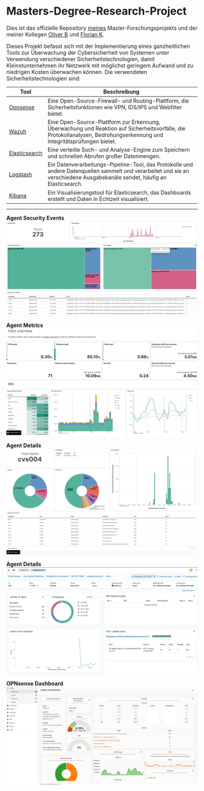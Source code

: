 # Masters-Degree-Research-Project
Dies ist das offizielle Repository [meines](https://www.linkedin.com/in/ozan-a-96596b309/) Master-Forschungsprojekts und der meiner Kollegen [Oliver B](https://www.linkedin.com/in/olivermbu/) und [Florian K](https://www.linkedin.com/in/florian-kohn/).

Dieses Projekt befasst sich mit der Implementierung eines ganzheitlichen Tools zur Überwachung der Cybersicherheit von Systemen unter Verwendung verschiedener Sicherheitstechnologien, damit Kleinstunternehmen ihr Netzwerk mit möglichst geringem Aufwand und zu niedrigen Kosten überwachen können. Die verwendeten Sicherheitstechnologien sind:

| Tool | Beschreibung |
| ----------- | ----------- |
| [Opnsense](https://opnsense.org/)      | Eine Open-Source-Firewall- und Routing-Plattform, die Sicherheitsfunktionen wie VPN, IDS/IPS und Webfilter bietet. |
| [Wazuh](https://wazuh.com/)         | Eine Open-Source-Plattform zur Erkennung, Überwachung und Reaktion auf Sicherheitsvorfälle, die Protokollanalysen, Bedrohungserkennung und Integritätsprüfungen bietet. |
| [Elasticsearch](https://www.elastic.co/de/elasticsearch) | Eine verteilte Such- und Analyse-Engine zum Speichern und schnellen Abrufen großer Datenmengen.     |
| [Logstash](https://www.elastic.co/de/logstash)      | Ein Datenverarbeitungs-Pipeline-Tool, das Protokolle und andere Datenquellen sammelt und verarbeitet und sie an verschiedene Ausgabekanäle sendet, häufig an Elasticsearch. |
| [Kibana](https://www.elastic.co/de/kibana)        | Ein Visualisierungstool für Elasticsearch, das Dashboards erstellt und Daten in Echtzeit visualisiert. | 

---
**Agent Security Events**
![](https://raw.githubusercontent.com/A-Ozan/Masters-Degree-Research-Project/refs/heads/main/pictures/security-events.jpeg)

**Agent Metrics**
![](https://raw.githubusercontent.com/A-Ozan/Masters-Degree-Research-Project/refs/heads/main/pictures/metrics.jpeg)

**Agent Details**
![](https://raw.githubusercontent.com/A-Ozan/Masters-Degree-Research-Project/refs/heads/main/pictures/host-details.jpg)

**Agent Details**
![](https://raw.githubusercontent.com/A-Ozan/Masters-Degree-Research-Project/refs/heads/main/pictures/wazuh-agent.jpeg)

**OPNsense Dashboard**
![](https://raw.githubusercontent.com/A-Ozan/Masters-Degree-Research-Project/refs/heads/main/pictures/opnsensedashboard.png)
